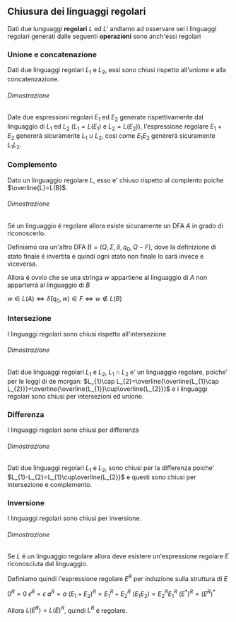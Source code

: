 ## Chiusura dei linguaggi regolari
Dati due lunguaggi **regolari** $L$ ed $L'$ andiamo ad osservare sei i linguaggi regolari generati dalle seguenti **operazioni** sono anch'essi regolari
### Unione e concatenazione
Dati due linguaggi regolari $L_{1}$ e $L_{2}$, essi sono chiusi rispetto all'unione e alla concatenzazione.

###### Dimostrazione
Date due espressioni regolari $E_1$ ed $E_2$ generate rispettivamente dal linguaggio di $L_1$ ed $L_2$ ($L_1=L(E_1)$ e $L_2=L(E_2)$), l'espressione regolare $E_1+E_2$ genererá sicuramente $L_1\cup L_2$, cosí come $E_1 E_2$ genererá sicuramente $L_1 L_2$.

### Complemento
Dato un linguaggio regolare $L$, esso e' chiuso rispetto al complento poiche $\overline{L}=L(B)$.

###### Dimostrazione
Sé un linguaggio é regolare allora esiste sicuramente un DFA $A$ in grado di riconoscerlo.

Definiamo ora un'altro DFA $B=(Q,\Sigma,\delta,q_0,Q-F)$, dove la definizione di stato finale é invertita e quindi ogni stato non finale lo sará invece e viceversa.

Allora é ovvio che se una stringa $w$ appartiene al linguaggio di $A$ non apparterrá al linguaggio di $B$

$w\in L(A)\Leftrightarrow \hat{\delta}(q_0,w)\in F \Leftrightarrow w \notin L(B)$

### Intersezione
I linguaggi regolari sono chiusi rispetto all'intersezione

###### Dimostrazione 
Dati due linguaggi regolari $L_{1}$ e $L_{2}$, $L_{1}\cap L_{2}$ e' un linguaggio regolare, poiche' per le leggi di de morgan: $L_{1}\cap L_{2}=\overline{\overline{L_{1}\cap L_{2}}}=\overline{\overline{L_{1}}\cup\overline{L_{2}}}$ e i linguaggi regolari sono chiusi per intersezioni ed unione.
### Differenza
I linguaggi regolari sono chiusi per differenza

###### Dimostrazione
Dati due linguaggi regolari $L_{1}$ e $L_{2}$,  sono chiusi per la differenza poiche' $L_{1}-L_{2}=L_{1}\cup\overline{L_{2}}$ e questi sono chiusi per intersezione e complemento.
### Inversione
I linguaggi regolari sono chiusi per inversione.

###### Dimostrazione
Se $L$ é un linguaggio regolare allora deve esistere un'espressione regolare $E$ riconosciuta dal linguaggio.

Definiamo quindi l'espressione regolare $E^R$ per induzione sulla struttura di $E$

$0^R=0$
$\epsilon^R=\epsilon$
$a^R=a$
$(E_1+E_2)^R=E^R_1+E^R_2$
$(E_1E_2)=E_2^RE^R_1$
$(E^*)^R=(E^R)^*$

Allora $L(E^R)=L(E)^R$, quindi $L^R$ é regolare.